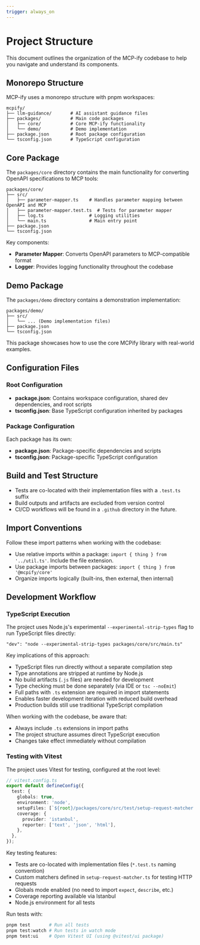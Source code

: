 ```yaml
---
trigger: always_on
---
```


# Project Structure

This document outlines the organization of the MCP-ify codebase to help you navigate and understand its components.

## Monorepo Structure

MCP-ify uses a monorepo structure with pnpm workspaces:

```
mcpify/
├── llm-guidance/       # AI assistant guidance files
├── packages/           # Main code packages
│   ├── core/           # Core MCP-ify functionality
│   └── demo/           # Demo implementation
├── package.json        # Root package configuration
└── tsconfig.json       # TypeScript configuration
```

## Core Package

The `packages/core` directory contains the main functionality for converting OpenAPI specifications to MCP tools:

```
packages/core/
├── src/
│   ├── parameter-mapper.ts    # Handles parameter mapping between OpenAPI and MCP
│   ├── parameter-mapper.test.ts  # Tests for parameter mapper
│   ├── log.ts                 # Logging utilities
│   └── main.ts                # Main entry point
├── package.json
└── tsconfig.json
```

Key components:

- **Parameter Mapper**: Converts OpenAPI parameters to MCP-compatible format
- **Logger**: Provides logging functionality throughout the codebase

## Demo Package

The `packages/demo` directory contains a demonstration implementation:

```
packages/demo/
├── src/
│   └── ... (Demo implementation files)
├── package.json
└── tsconfig.json
```

This package showcases how to use the core MCPify library with real-world examples.

## Configuration Files

### Root Configuration

- **package.json**: Contains workspace configuration, shared dev dependencies, and root scripts
- **tsconfig.json**: Base TypeScript configuration inherited by packages

### Package Configuration

Each package has its own:

- **package.json**: Package-specific dependencies and scripts
- **tsconfig.json**: Package-specific TypeScript configuration

## Build and Test Structure

- Tests are co-located with their implementation files with a `.test.ts` suffix
- Build outputs and artifacts are excluded from version control
- CI/CD workflows will be found in a `.github` directory in the future.

## Import Conventions

Follow these import patterns when working with the codebase:

- Use relative imports within a package: `import { thing } from '../util.ts'`. Include the file extension.
- Use package imports between packages: `import { thing } from '@mcpify/core'`
- Organize imports logically (built-ins, then external, then internal)

## Development Workflow

### TypeScript Execution

The project uses Node.js's experimental `--experimental-strip-types` flag to run TypeScript files directly:

```
"dev": "node --experimental-strip-types packages/core/src/main.ts"
```

Key implications of this approach:

- TypeScript files run directly without a separate compilation step
- Type annotations are stripped at runtime by Node.js
- No build artifacts (`.js` files) are needed for development
- Type checking must be done separately (via IDE or `tsc --noEmit`)
- Full paths with `.ts` extension are required in import statements
- Enables faster development iteration with reduced build overhead
- Production builds still use traditional TypeScript compilation

When working with the codebase, be aware that:

- Always include `.ts` extensions in import paths
- The project structure assumes direct TypeScript execution
- Changes take effect immediately without compilation

### Testing with Vitest

The project uses Vitest for testing, configured at the root level:

```typescript
// vitest.config.ts
export default defineConfig({
  test: {
    globals: true,
    environment: 'node',
    setupFiles: [`${root}/packages/core/src/test/setup-request-matcher.ts`],
    coverage: {
      provider: 'istanbul',
      reporter: ['text', 'json', 'html'],
    },
  },
});
```

Key testing features:

- Tests are co-located with implementation files (`*.test.ts` naming convention)
- Custom matchers defined in `setup-request-matcher.ts` for testing HTTP requests
- Globals mode enabled (no need to import `expect`, `describe`, etc.)
- Coverage reporting available via Istanbul
- Node.js environment for all tests

Run tests with:

```bash
pnpm test       # Run all tests
pnpm test:watch # Run tests in watch mode
pnpm test:ui    # Open Vitest UI (using @vitest/ui package)
```
